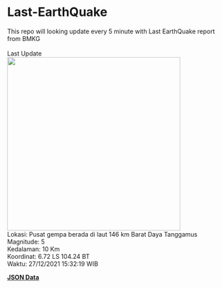 # Last-EarthQuake
This repo will looking update every 5 minute with Last EarthQuake report from BMKG
<br>
<br>
Last Update
<br>
<img src="https://ews.bmkg.go.id/TEWS/data/20211227153219.mmi.jpg" width="400"/>
<br>
Lokasi: Pusat gempa berada di laut 146 km Barat Daya Tanggamus <br>
Magnitude: 5 <br>
Kedalaman: 10 Km <br>
Koordinat: 6.72 LS 104.24 BT <br>
Waktu: 27/12/2021 15:32:19 WIB <br>

<a href="./data/data.json">**JSON Data**</a>
